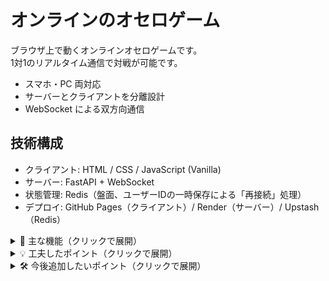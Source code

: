# オンラインのオセロゲーム

ブラウザ上で動くオンラインオセロゲームです。  
1対1のリアルタイム通信で対戦が可能です。

- スマホ・PC 両対応  
- サーバーとクライアントを分離設計  
- WebSocket による双方向通信  

## 技術構成

- クライアント: HTML / CSS / JavaScript (Vanilla)  
- サーバー: FastAPI + WebSocket  
- 状態管理: Redis（盤面、ユーザーIDの一時保存による「再接続」処理）  
- デプロイ: GitHub Pages（クライアント）/ Render（サーバー）/ Upstash（Redis）  

<details>
<summary>🧩 主な機能（クリックで展開）</summary>

- オンラインで2人対戦  
- ランダムマッチング  
- ユーザー名登録 + UUID自動生成  
- 盤面のリアルタイム同期  
- 再接続対応（約30秒以内）  
- 降参ボタン（確認付き）  
- タイトルに戻る機能  

</details>

<details>
<summary>💡 工夫したポイント（クリックで展開）</summary>

- PythonとJavaScriptでクライアントを相互接続できるよう設計  
- プレイヤー情報（名前・UUID）を永続化して再接続時にも復元可能  
- 自ターン・相手ターンの判定をサーバー主導で同期  
- 描画と通信のタイミングを分離し、UIのバグを防止  

</details>

<details>
<summary>🛠️ 今後追加したいポイント（クリックで展開）</summary>

- 勝敗履歴の保存、ランキング機能の実装  
- AI対戦  
- ルーム管理、観戦機能  
- 初心者向けの「オセロ講座」機能  

</details>
